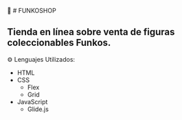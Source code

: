 🚀 # FUNKOSHOP

## Tienda en línea sobre venta de figuras coleccionables Funkos.

⚙️ Lenguajes Utilizados:
  * HTML
  * CSS
    * Flex
    * Grid
  * JavaScript
    * Glide.js

